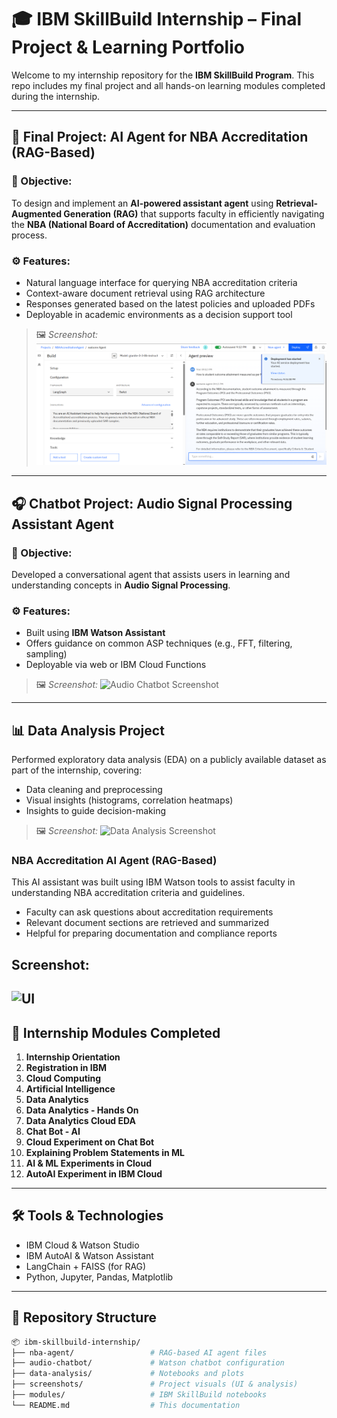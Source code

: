 # 🎓 IBM SkillBuild Internship – Final Project & Learning Portfolio

Welcome to my internship repository for the **IBM SkillBuild Program**. This repo includes my final project and all hands-on learning modules completed during the internship.

---

## 🧠 Final Project: AI Agent for NBA Accreditation (RAG-Based)

### 📌 Objective:
To design and implement an **AI-powered assistant agent** using **Retrieval-Augmented Generation (RAG)** that supports faculty in efficiently navigating the **NBA (National Board of Accreditation)** documentation and evaluation process.

### ⚙️ Features:
- Natural language interface for querying NBA accreditation criteria
- Context-aware document retrieval using RAG architecture
- Responses generated based on the latest policies and uploaded PDFs
- Deployable in academic environments as a decision support tool

> 🖼️ *Screenshot:*
![NBA Agent Screenshot](https://raw.githubusercontent.com/HAFSAYUSUF/IBM_Skillbuilt/7b62afbd9e876021188728d24de59941f429f761/Screenshot%202025-08-01%20211328.png)

---

## 🎧 Chatbot Project: Audio Signal Processing Assistant Agent

### 📌 Objective:
Developed a conversational agent that assists users in learning and understanding concepts in **Audio Signal Processing**.

### ⚙️ Features:
- Built using **IBM Watson Assistant**
- Offers guidance on common ASP techniques (e.g., FFT, filtering, sampling)
- Deployable via web or IBM Cloud Functions

> 🖼️ *Screenshot:*
![Audio Chatbot Screenshot](./screenshots/audio_chatbot_ui.png)

---

## 📊 Data Analysis Project

Performed exploratory data analysis (EDA) on a publicly available dataset as part of the internship, covering:

- Data cleaning and preprocessing
- Visual insights (histograms, correlation heatmaps)
- Insights to guide decision-making

> 🖼️ *Screenshot:*
![Data Analysis Screenshot](./screenshots/data_analysis.png)
### NBA Accreditation AI Agent (RAG-Based)

This AI assistant was built using IBM Watson tools to assist faculty in understanding NBA accreditation criteria and guidelines.
- Faculty can ask questions about accreditation requirements
- Relevant document sections are retrieved and summarized
- Helpful for preparing documentation and compliance reports

## Screenshot:
![UI](./nba_agent_ui.png)
---

## 📘 Internship Modules Completed

1. **Internship Orientation**  
2. **Registration in IBM**  
3. **Cloud Computing**  
4. **Artificial Intelligence**  
5. **Data Analytics**  
6. **Data Analytics - Hands On**  
7. **Data Analytics Cloud EDA**  
8. **Chat Bot - AI**  
9. **Cloud Experiment on Chat Bot**  
10. **Explaining Problem Statements in ML**  
11. **AI & ML Experiments in Cloud**  
12. **AutoAI Experiment in IBM Cloud**  

---

## 🛠 Tools & Technologies

- IBM Cloud & Watson Studio
- IBM AutoAI & Watson Assistant
- LangChain + FAISS (for RAG)
- Python, Jupyter, Pandas, Matplotlib


---

## 📁 Repository Structure

```bash
📦 ibm-skillbuild-internship/
├── nba-agent/                 # RAG-based AI agent files
├── audio-chatbot/             # Watson chatbot configuration
├── data-analysis/             # Notebooks and plots
├── screenshots/               # Project visuals (UI & analysis)
├── modules/                   # IBM SkillBuild notebooks
└── README.md                  # This documentation
